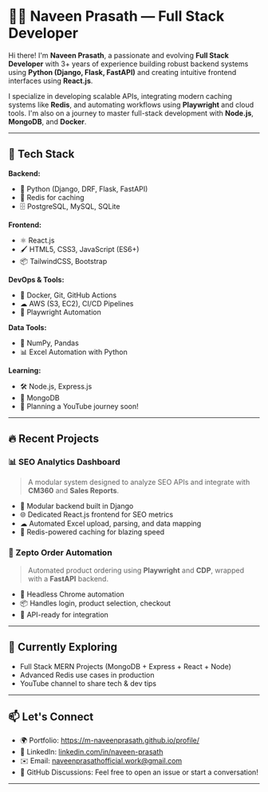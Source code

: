 # 👨‍💻 Naveen Prasath — Full Stack Developer

Hi there! I'm **Naveen Prasath**, a passionate and evolving **Full Stack Developer** with 3+ years of experience building robust backend systems using **Python (Django, Flask, FastAPI)** and creating intuitive frontend interfaces using **React.js**.

I specialize in developing scalable APIs, integrating modern caching systems like **Redis**, and automating workflows using **Playwright** and cloud tools. I'm also on a journey to master full-stack development with **Node.js**, **MongoDB**, and **Docker**.

---

## 🚀 Tech Stack

**Backend:**
- 🐍 Python (Django, DRF, Flask, FastAPI)
- 🔁 Redis for caching
- 🗄 PostgreSQL, MySQL, SQLite

**Frontend:**
- ⚛ React.js
- 🖌 HTML5, CSS3, JavaScript (ES6+)
- 📦 TailwindCSS, Bootstrap

**DevOps & Tools:**
- 🐳 Docker, Git, GitHub Actions
- ☁ AWS (S3, EC2), CI/CD Pipelines
- 🧪 Playwright Automation

**Data Tools:**
- 🧮 NumPy, Pandas
- 📊 Excel Automation with Python

**Learning:**
- 🛠️ Node.js, Express.js
- 🍃 MongoDB
- 🎥 Planning a YouTube journey soon!

---

## 🔥 Recent Projects

### 📊 SEO Analytics Dashboard
> A modular system designed to analyze SEO APIs and integrate with **CM360** and **Sales Reports**.

- 📁 Modular backend built in Django
- 🌐 Dedicated React.js frontend for SEO metrics
- ☁ Automated Excel upload, parsing, and data mapping
- 🚀 Redis-powered caching for blazing speed

### 🛒 Zepto Order Automation
> Automated product ordering using **Playwright** and **CDP**, wrapped with a **FastAPI** backend.

- 🎯 Headless Chrome automation
- 📦 Handles login, product selection, checkout
- 📘 API-ready for integration

---

## 🧠 Currently Exploring

- Full Stack MERN Projects (MongoDB + Express + React + Node)
- Advanced Redis use cases in production
- YouTube channel to share tech & dev tips

---

## 📫 Let's Connect

- 🌍 Portfolio: https://m-naveenprasath.github.io/profile/
- 💼 LinkedIn: [linkedin.com/in/naveen-prasath](https://linkedin.com/in/naveen-prasath-1bbbb4213)
- ✉️ Email: naveenprasathofficial.work@gmail.com
- 💬 GitHub Discussions: Feel free to open an issue or start a conversation!

---



